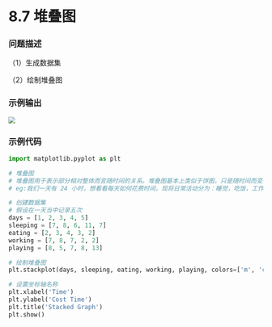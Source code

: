 # 8.7 堆叠图

### 问题描述

（1）生成数据集

（2）绘制堆叠图

### 示例输出

<img src="?raw=true" style="zoom:80%;" />

### 示例代码

```python
import matplotlib.pyplot as plt

# 堆叠图
# 堆叠图用于表示部分相对整体而言随时间的关系。堆叠图基本上类似于饼图，只是随时间而变化。
# eg:我们一天有 24 小时，想看看每天如何花费时间，现将日常活动分为：睡觉，吃饭，工作和玩耍。

# 创建数据集
# 假设在一天当中记录五次
days = [1, 2, 3, 4, 5]
sleeping = [7, 8, 6, 11, 7]
eating = [2, 3, 4, 3, 2]
working = [7, 8, 7, 2, 2]
playing = [8, 5, 7, 8, 13]

# 绘制堆叠图
plt.stackplot(days, sleeping, eating, working, playing, colors=['m', 'c', 'r', 'k'])

# 设置坐标轴名称
plt.xlabel('Time')
plt.ylabel('Cost Time')
plt.title('Stacked Graph')
plt.show()

```